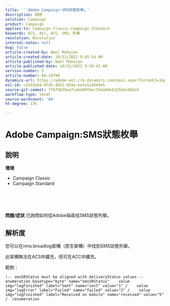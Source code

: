 ```yaml
---
title: '''Adobe Campaign:SMS狀態枚舉」'
description: 說明
solution: Campaign
product: Campaign
applies-to: Campaign Classic,Campaign Standard
keywords: KCS, ACC, ACS, SMS，列舉
resolution: Resolution
internal-notes: null
bug: false
article-created-by: Amol Mahajan
article-created-date: 10/31/2022 9:45:54 AM
article-published-by: Amol Mahajan
article-published-date: 10/31/2022 9:50:43 AM
version-number: 5
article-number: KA-14790
dynamics-url: https://adobe-ent.crm.dynamics.com/main.aspx?forceUCI=1&pagetype=entityrecord&etn=knowledgearticle&id=6ee59aca-0059-ed11-9561-6045bd006079
exl-id: cd3d3eb9-6fd5-4022-954a-eefa1a5649e5
source-git-commit: 7f0f5035ea7cebd60f6ec7bda9de6225b6c602a4
workflow-type: tm+mt
source-wordcount: '68'
ht-degree: 13%

---
```


# Adobe Campaign:SMS狀態枚舉

## 說明

<b>環境</b>
- Campaign Classic
- Campaign Standard

<br><br> <br><br><b>問題/症狀</b>
已詢問如何從Adobe端尋找SMS狀態列舉。


## 解析度


您可以在nms:broadlog架構（原生架構）中找到SMS狀態列舉。

此架構無法在ACS中擴充，但可在ACC中擴充。

範例：


```
!-- smsSRStatus must be aligned with deliveryStatus values --  enumeration basetype="byte" name="smsSRStatus"    value img="logFinished" label="Sent" name="sent" value="1" /    value img="logError" label="Failed" name="failed" value="2" /    value img="logFinished" label="Received on mobile" name="received" value="5" /  /enumeration
```
